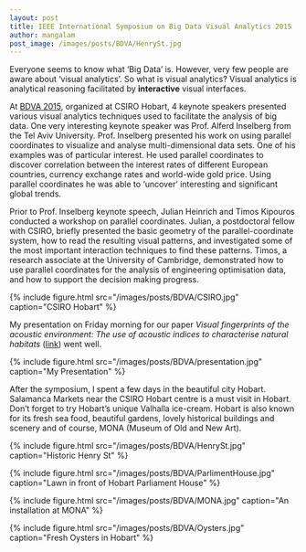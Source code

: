 ```yaml
---
layout: post
title: IEEE International Symposium on Big Data Visual Analytics 2015
author: mangalam
post_image: /images/posts/BDVA/HenrySt.jpg
---
```


Everyone seems to know what ‘Big Data’ is. However, very few people are aware about ‘visual analytics’. So what is visual analytics? Visual analytics is analytical reasoning facilitated by **interactive** visual interfaces.

At [BDVA 2015](http://www.bdva.net/), organized at CSIRO Hobart, 4 keynote speakers presented various visual analytics techniques used to facilitate the analysis of big data. One very interesting keynote speaker was Prof. Alferd Inselberg from the Tel Aviv University. Prof. Inselberg presented his work on using parallel coordinates to visualize and analyse multi-dimensional data sets. One of his examples was of particular interest. He used parallel coordinates to discover correlation between the interest rates of different European countries, currency exchange rates and world-wide gold price. Using parallel coordinates he was able to ‘uncover’ interesting and significant global trends.

Prior to Prof. Inselberg keynote speech, Julian Heinrich and Timos Kipouros conducted a workshop on parallel coordinates. Julian, a postdoctoral fellow with CSIRO, briefly presented the basic geometry of the parallel-coordinate system, how to read the resulting visual patterns, and investigated some of the most important interaction techniques to find these patterns. Timos, a research associate at the University of Cambridge, demonstrated how to use parallel coordinates for the analysis of engineering optimisation data, and how to support the decision making progress. 

{% include figure.html src="/images/posts/BDVA/CSIRO.jpg" caption="CSIRO Hobart" %}

My presentation on Friday morning for our paper _Visual fingerprints of the acoustic environment: 
 The use of acoustic indices to characterise natural habitats_ ([link](http://eprints.qut.edu.au/88899/)) went well. 

{% include figure.html src="/images/posts/BDVA/presentation.jpg" caption="My Presentation" %}

After the symposium, I spent a few days in the beautiful city Hobart. Salamanca Markets near the CSIRO Hobart centre is a must visit in Hobart. Don’t forget to try Hobart’s unique Valhalla ice-cream. Hobart is also known for its fresh sea food, beautiful gardens, lovely historical buildings and scenery and of course, MONA (Museum of Old and New Art). 


{% include figure.html src="/images/posts/BDVA/HenrySt.jpg" caption="Historic Henry St" %}

{% include figure.html src="/images/posts/BDVA/ParlimentHouse.jpg" caption="Lawn in front of Hobart Parliament House" %}

{% include figure.html src="/images/posts/BDVA/MONA.jpg" caption="An installation at MONA" %}

{% include figure.html src="/images/posts/BDVA/Oysters.jpg" caption="Fresh Oysters in Hobart" %}
